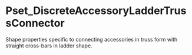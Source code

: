 # Pset_DiscreteAccessoryLadderTrussConnector

Shape properties specific to connecting accessories in truss form with straight cross-bars in ladder shape.
<!-- end of short definition -->

